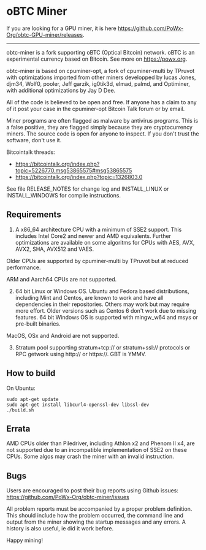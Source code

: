 oBTC Miner
==========

If you are looking for a GPU miner, it is here https://github.com/PoWx-Org/obtc-GPU-miner/releases.

-----

obtc-miner is a fork supporting oBTC (Optical Bitcoin) network.
oBTC is an experimental currency based on Bitcoin. See more on
https://powx.org.

obtc-miner is based on cpuminer-opt, a fork of cpuminer-multi by TPruvot with optimizations
imported from other miners developped by lucas Jones, djm34, Wolf0, pooler,
Jeff garzik, ig0tik3d, elmad, palmd, and Optiminer, with additional
optimizations by Jay D Dee.

All of the code is believed to be open and free. If anyone has a
claim to any of it post your case in the cpuminer-opt Bitcoin Talk forum
or by email.

Miner programs are often flagged as malware by antivirus programs. This is
a false positive, they are flagged simply because they are cryptocurrency 
miners. The source code is open for anyone to inspect. If you don't trust 
the software, don't use it.


Bitcointalk threads:

* https://bitcointalk.org/index.php?topic=5226770.msg53865575#msg53865575
* https://bitcointalk.org/index.php?topic=1326803.0


See file RELEASE_NOTES for change log and INSTALL_LINUX or INSTALL_WINDOWS
for compile instructions.

Requirements
------------

1. A x86_64 architecture CPU with a minimum of SSE2 support. This includes
Intel Core2 and newer and AMD equivalents. Further optimizations are available
on some algoritms for CPUs with AES, AVX, AVX2, SHA, AVX512 and VAES.

Older CPUs are supported by cpuminer-multi by TPruvot but at reduced
performance.

ARM and Aarch64 CPUs are not supported.

2. 64 bit Linux or Windows OS. Ubuntu and Fedora based distributions,
including Mint and Centos, are known to work and have all dependencies
in their repositories. Others may work but may require more effort. Older
versions such as Centos 6 don't work due to missing features. 
64 bit Windows OS is supported with mingw_w64 and msys or pre-built binaries.

MacOS, OSx and Android are not supported.

3. Stratum pool supporting stratum+tcp:// or stratum+ssl:// protocols or
RPC getwork using http:// or https://.
GBT is YMMV.


How to build
------------

On Ubuntu:

    sudo apt-get update
    sudo apt-get install libcurl4-openssl-dev libssl-dev
    ./build.sh


Errata
------

AMD CPUs older than Piledriver, including Athlon x2 and Phenom II x4, are not
supported due to an incompatible implementation of SSE2 on
these CPUs. Some algos may crash the miner with an invalid instruction.


Bugs
----

Users are encouraged to post their bug reports using Github issues:
https://github.com/PoWx-Org/obtc-miner/issues

All problem reports must be accompanied by a proper problem definition.
This should include how the problem occurred, the command line and
output from the miner showing the startup messages and any errors.
A history is also useful, ie did it work before.


Happy mining!

